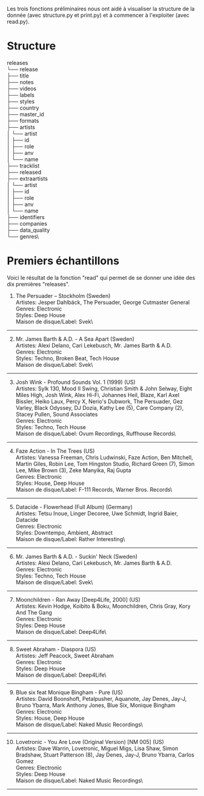 Les trois fonctions préliminaires nous ont aidé à visualiser la structure de la donnée (avec structure.py et print.py) et à commencer à l'exploiter (avec read.py).

# Structure

releases\
└── release\
    ├── title\
    ├── notes\
    ├── videos\
    ├── labels\
    ├── styles\
    ├── country\
    ├── master_id\
    ├── formats\
    ├── artists\
    │   └── artist\
    │       ├── id\
    │       ├── role\
    │       ├── anv\
    │       └── name\
    ├── tracklist\
    ├── released\
    ├── extraartists\
    │   └── artist\
    │       ├── id\
    │       ├── role\
    │       ├── anv\
    │       └── name\
    ├── identifiers\
    ├── companies\
    ├── data_quality\
    └── genres\



# Premiers échantillons

Voici le résultat de la fonction "read" qui permet de se donner une idée des dix premières "releases".

1. The Persuader – Stockholm (Sweden)\
   Artistes: Jesper Dahlbäck, The Persuader, George Cutmaster General\
   Genres: Electronic\
   Styles: Deep House\
   Maison de disque/Label: Svek\
--------------------------------------------------------------------------------
2. Mr. James Barth & A.D. - A Sea Apart (Sweden)\
   Artistes: Alexi Delano, Cari Lekebusch, Mr. James Barth & A.D.\
   Genres: Electronic\
   Styles: Techno, Broken Beat, Tech House\
   Maison de disque/Label: Svek\
--------------------------------------------------------------------------------
3. Josh Wink - Profound Sounds Vol. 1 (1999) (US)\
   Artistes: Sylk 130, Mood II Swing, Christian Smith & John Selway, Eight Miles High, Josh Wink, Alex Hi-Fi, Johannes Heil, Blaze, Karl Axel Bissler, Heiko Laux, Percy X, Nerio's Dubwork, The Persuader, Gez Varley, Black Odyssey, DJ Dozia, Kathy Lee (5), Care Company (2), Stacey Pullen, Sound Associates\
   Genres: Electronic\
   Styles: Techno, Tech House\
   Maison de disque/Label: Ovum Recordings, Ruffhouse Records\
--------------------------------------------------------------------------------
4. Faze Action - In The Trees (US)\
   Artistes: Vanessa Freeman, Chris Ludwinski, Faze Action, Ben Mitchell, Martin Giles, Robin Lee, Tom Hingston Studio, Richard Green (7), Simon Lee, Mike Brown (3), Zeke Manyika, Raj Gupta\
   Genres: Electronic\
   Styles: House, Deep House\
   Maison de disque/Label: F-111 Records, Warner Bros. Records\
--------------------------------------------------------------------------------
5. Datacide - Flowerhead (Full Album) (Germany)\
   Artistes: Tetsu Inoue, Linger Decoree, Uwe Schmidt, Ingrid Baier, Datacide\
   Genres: Electronic\
   Styles: Downtempo, Ambient, Abstract\
   Maison de disque/Label: Rather Interesting\
--------------------------------------------------------------------------------
6. Mr. James Barth & A.D. - Suckin' Neck (Sweden)\
   Artistes: Alexi Delano, Cari Lekebusch, Mr. James Barth & A.D.\
   Genres: Electronic\
   Styles: Techno, Tech House\
   Maison de disque/Label: Svek\
--------------------------------------------------------------------------------
7. Moonchildren - Ran Away [Deep4Life, 2000] (US)\
   Artistes: Kevin Hodge, Koibito & Boku, Moonchildren, Chris Gray, Kory And The Gang\
   Genres: Electronic\
   Styles: Deep House\
   Maison de disque/Label: Deep4Life\
--------------------------------------------------------------------------------
8. Sweet Abraham  -  Diaspora (US)\
   Artistes: Jeff Peacock, Sweet Abraham\
   Genres: Electronic\
   Styles: Deep House\
   Maison de disque/Label: Deep4Life\
--------------------------------------------------------------------------------
9. Blue six feat Monique Bingham - Pure (US)\
   Artistes: David Boonshoft, Petalpusher, Aquanote, Jay Denes, Jay-J, Bruno Ybarra, Mark Anthony Jones, Blue Six, Monique Bingham\
   Genres: Electronic\
   Styles: House, Deep House\
   Maison de disque/Label: Naked Music Recordings\
--------------------------------------------------------------------------------
10. Lovetronic - You Are Love (Original Version) [NM 005] (US)\
   Artistes: Dave Warrin, Lovetronic, Miguel Migs, Lisa Shaw, Simon Bradshaw, Stuart Patterson (8), Jay Denes, Jay-J, Bruno Ybarra, Carlos Gomez\
   Genres: Electronic\
   Styles: Deep House\
   Maison de disque/Label: Naked Music Recordings\
--------------------------------------------------------------------------------